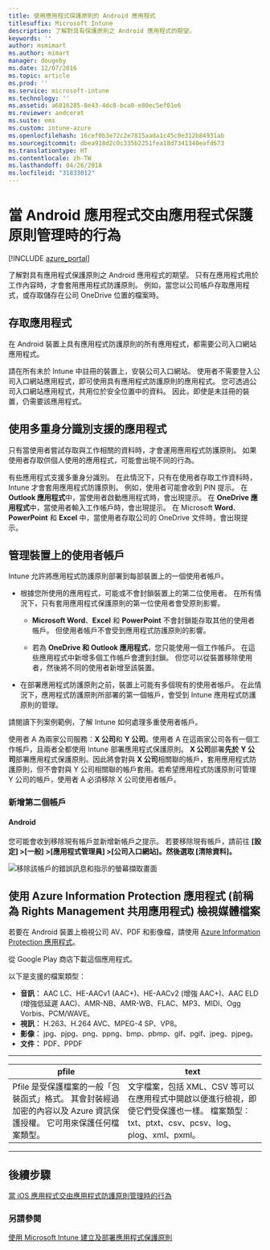 ```yaml
---
title: 使用應用程式保護原則的 Android 應用程式
titlesuffix: Microsoft Intune
description: 了解對具有保護原則之 Android 應用程式的期望。
keywords: ''
author: msmimart
ms.author: mimart
manager: dougeby
ms.date: 12/07/2016
ms.topic: article
ms.prod: ''
ms.service: microsoft-intune
ms.technology: ''
ms.assetid: a6816285-8e43-4dc8-bca0-e80ec5ef01e6
ms.reviewer: andcerat
ms.suite: ems
ms.custom: intune-azure
ms.openlocfilehash: 16cef0b3e72c2e7815aada1c45c0e312b84931ab
ms.sourcegitcommit: dbea918d2c0c335b2251fea18d7341340eafd673
ms.translationtype: HT
ms.contentlocale: zh-TW
ms.lasthandoff: 04/26/2018
ms.locfileid: "31833012"
---
```

# <a name="what-to-expect-when-your-android-app-is-managed-by-app-protection-policies"></a>當 Android 應用程式交由應用程式保護原則管理時的行為 

[!INCLUDE [azure_portal](./includes/azure_portal.md)]

了解對具有應用程式保護原則之 Android 應用程式的期望。 只有在應用程式用於工作內容時，才會套用應用程式防護原則。 例如，當您以公司帳戶存取應用程式，或存取儲存在公司 OneDrive 位置的檔案時。
##  <a name="accessing-apps"></a>存取應用程式

在 Android 裝置上具有應用程式防護原則的所有應用程式，都需要公司入口網站應用程式。

請在所有未於 Intune 中註冊的裝置上，安裝公司入口網站。 使用者不需要登入公司入口網站應用程式，即可使用具有應用程式防護原則的應用程式。
您可透過公司入口網站應用程式，共用位於安全位置中的資料。 因此，即使是未註冊的裝置，仍需要該應用程式。


##  <a name="using-apps-with-multi-identity-support"></a>使用多重身分識別支援的應用程式

只有當使用者嘗試存取與工作相關的資料時，才會運用應用程式防護原則。  如果使用者存取供個人使用的應用程式，可能會出現不同的行為。

有些應用程式支援多重身分識別。 在此情況下，只有在使用者存取工作資料時，Intune 才會套用應用程式防護原則。  例如，使用者可能會收到 PIN 提示。  在 **Outlook 應用程式**中，當使用者啟動應用程式時，會出現提示。 在 **OneDrive 應用程式**中，當使用者輸入工作帳戶時，會出現提示。  在 Microsoft **Word**、**PowerPoint** 和 **Excel** 中，當使用者存取公司的 OneDrive 文件時，會出現提示。
##  <a name="managing-user-accounts-on-the-device"></a>管理裝置上的使用者帳戶

Intune 允許將應用程式防護原則部署到每部裝置上的一個使用者帳戶。

* 根據您所使用的應用程式，可能或不會封鎖裝置上的第二位使用者。 在所有情況下，只有套用應用程式保護原則的第一位使用者會受原則影響。

  * **Microsoft Word**、**Excel** 和 **PowerPoint** 不會封鎖能存取其他的使用者帳戶。 但使用者帳戶不會受到應用程式防護原則的影響。

  * 若為 **OneDrive 和 Outlook 應用程式**，您只能使用一個工作帳戶。  在這些應用程式中新增多個工作帳戶會遭到封鎖。  但您可以從裝置移除使用者，然後將不同的使用者新增至該裝置。


* 在部署應用程式防護原則之前，裝置上可能有多個現有的使用者帳戶。 在此情況下，應用程式防護原則所部署的第一個帳戶，會受到 Intune 應用程式防護原則的管理。


請閱讀下列案例範例，了解 Intune 如何處理多重使用者帳戶。

使用者 A 為兩家公司服務：**X 公司**和 **Y 公司**。使用者 A 在這兩家公司各有一個工作帳戶，且兩者全都使用 Intune 部署應用程式保護原則。 **X 公司**部署**先於** **Y 公司**部署應用程式保護原則。因此將會對與 **X 公司**相關聯的帳戶，套用應用程式防護原則，但不會對與 Y 公司相關聯的帳戶套用。若希望應用程式防護原則可管理 Y 公司的帳戶，使用者 A 必須移除 X 公司使用者帳戶。
### <a name="adding-a-second-account"></a>新增第二個帳戶
####  <a name="android"></a>Android
您可能會收到移除現有帳戶並新增新帳戶之提示。  若要移除現有帳戶，請前往 **[設定] &gt;[一般] &gt;[應用程式管理員] &gt;[公司入口網站]。然後選取 [清除資料]。**

![移除該帳戶的錯誤訊息和指示的螢幕擷取畫面](./media/android-switch-user.png)

##  <a name="viewing-media-files-with-the-azure-information-protection-app-previously-known-as-rights-management-sharing-app"></a>使用 Azure Information Protection 應用程式 (前稱為 Rights Management 共用應用程式) 檢視媒體檔案
若要在 Android 裝置上檢視公司 AV、PDF 和影像檔，請使用 [Azure Information Protection 應用程式](https://play.google.com/store/apps/details?id=com.microsoft.ipviewer)。

從 Google Play 商店下載這個應用程式。  

以下是支援的檔案類型：

* **音訊︰** AAC LC、HE-AACv1 (AAC+)、HE-AACv2 (增強 AAC+)、AAC ELD (增強低延遲 AAC)、AMR-NB、AMR-WB、FLAC、MP3、MIDI、Ogg Vorbis、PCM/WAVE。
* **視訊︰** H.263、H.264 AVC、MPEG-4 SP、VP8。
* **影像︰** jpg、pjpg、png、ppng、bmp、pbmp、gif、pgif、jpeg、pjpeg。
* **文件：** PDF、PPDF

------------

|                                                                                 <strong>pfile</strong>                                                                                 |                                                                      <strong>text</strong>                                                                      |
|----------------------------------------------------------------------------------------------------------------------------------------------------------------------------------------|-----------------------------------------------------------------------------------------------------------------------------------------------------------------|
| Pfile 是受保護檔案的一般「包裝函式」格式。 其會封裝經過加密的內容以及 Azure 資訊保護授權。 它可用來保護任何檔案類型。 | 文字檔案，包括 XML、CSV 等可以在應用程式中開啟以便進行檢視，即使它們受保護也一樣。 檔案類型︰txt、ptxt、csv、pcsv、log、plog、xml、pxml。 |

---------------
## <a name="next-steps"></a>後續步驟
[當 iOS 應用程式交由應用程式防護原則管理時的行為](app-protection-enabled-apps-ios.md)

### <a name="see-also"></a>另請參閱
[使用 Microsoft Intune 建立及部署應用程式保護原則](app-protection-policies.md)
